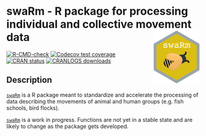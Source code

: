 # swaRm - R package for processing individual and collective movement data <img src="man/figures/logo.png" align="right" alt="" width="120" />

<!-- badges: start -->
[![R-CMD-check](https://github.com/swarm-lab/swaRm/actions/workflows/R-CMD-check.yaml/badge.svg)](https://github.com/swarm-lab/swaRm/actions/workflows/R-CMD-check.yaml)
[![Codecov test coverage](https://codecov.io/gh/swarm-lab/swaRm/branch/master/graph/badge.svg)](https://app.codecov.io/gh/swarm-lab/swaRm?branch=master)
[![CRAN status](https://www.r-pkg.org/badges/version/swaRm)](https://CRAN.R-project.org/package=swaRm)
[![CRANLOGS downloads](https://cranlogs.r-pkg.org/badges/swaRm)](https://cran.r-project.org/package=swaRm)
<!-- badges: end -->

## Description

[`swaRm`](https://github.com/swarm-lab/swaRm) is a R package meant to standardize 
and accelerate the processing of data describing the movements of animal and human 
groups (e.g. fish schools, bird flocks). 

[`swaRm`](https://github.com/swarm-lab/swaRm) is a work in progress. Functions 
are not yet in a stable state and are likely to change as the package gets 
developed. 

